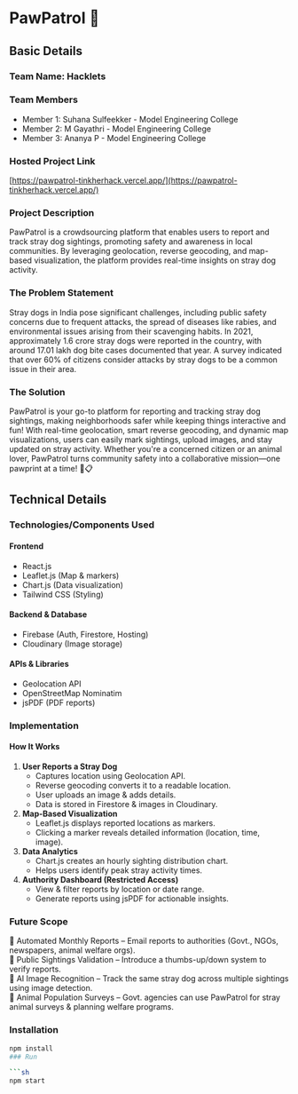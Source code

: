 # PawPatrol 🐾

## Basic Details

### Team Name: Hacklets

### Team Members

- Member 1: Suhana Sulfeekker - Model Engineering College
- Member 2: M Gayathri - Model Engineering College
- Member 3: Ananya P - Model Engineering College

### Hosted Project Link

[https://pawpatrol-tinkherhack.vercel.app/](https://pawpatrol-tinkherhack.vercel.app/)

### Project Description

PawPatrol is a crowdsourcing platform that enables users to report and track stray dog sightings, promoting safety and awareness in local communities. By leveraging geolocation, reverse geocoding, and map-based visualization, the platform provides real-time insights on stray dog activity.

### The Problem Statement

Stray dogs in India pose significant challenges, including public safety concerns due to frequent attacks, the spread of diseases like rabies, and environmental issues arising from their scavenging habits. In 2021, approximately 1.6 crore stray dogs were reported in the country, with around 17.01 lakh dog bite cases documented that year. A survey indicated that over 60% of citizens consider attacks by stray dogs to be a common issue in their area.

### The Solution

PawPatrol is your go-to platform for reporting and tracking stray dog sightings, making neighborhoods safer while keeping things interactive and fun! With real-time geolocation, smart reverse geocoding, and dynamic map visualizations, users can easily mark sightings, upload images, and stay updated on stray activity. Whether you're a concerned citizen or an animal lover, PawPatrol turns community safety into a collaborative mission—one pawprint at a time! 🐾📋

## Technical Details

### Technologies/Components Used

#### Frontend

- React.js
- Leaflet.js (Map & markers)
- Chart.js (Data visualization)
- Tailwind CSS (Styling)

#### Backend & Database

- Firebase (Auth, Firestore, Hosting)
- Cloudinary (Image storage)

#### APIs & Libraries

- Geolocation API
- OpenStreetMap Nominatim
- jsPDF (PDF reports)

### Implementation

#### How It Works

1. **User Reports a Stray Dog**
   - Captures location using Geolocation API.
   - Reverse geocoding converts it to a readable location.
   - User uploads an image & adds details.
   - Data is stored in Firestore & images in Cloudinary.
2. **Map-Based Visualization**
   - Leaflet.js displays reported locations as markers.
   - Clicking a marker reveals detailed information (location, time, image).
3. **Data Analytics**
   - Chart.js creates an hourly sighting distribution chart.
   - Helps users identify peak stray activity times.
4. **Authority Dashboard (Restricted Access)**
   - View & filter reports by location or date range.
   - Generate reports using jsPDF for actionable insights.

### Future Scope

🔹 Automated Monthly Reports – Email reports to authorities (Govt., NGOs, newspapers, animal welfare orgs).  
🔹 Public Sightings Validation – Introduce a thumbs-up/down system to verify reports.  
🔹 AI Image Recognition – Track the same stray dog across multiple sightings using image detection.  
🔹 Animal Population Surveys – Govt. agencies can use PawPatrol for stray animal surveys & planning welfare programs.

### Installation

```sh
npm install
### Run

```sh
npm start
